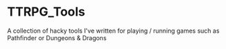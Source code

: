 # TTRPG_Tools
A collection of hacky tools I've written for playing / running games such as Pathfinder or Dungeons &amp; Dragons
